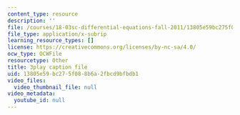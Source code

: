 ```yaml
---
content_type: resource
description: ''
file: /courses/18-03sc-differential-equations-fall-2011/13805e59bc275f088b6a2fbcd9bfbdb1_YUjdyKhWt6E.vtt
file_type: application/x-subrip
learning_resource_types: []
license: https://creativecommons.org/licenses/by-nc-sa/4.0/
ocw_type: OCWFile
resourcetype: Other
title: 3play caption file
uid: 13805e59-bc27-5f08-8b6a-2fbcd9bfbdb1
video_files:
  video_thumbnail_file: null
video_metadata:
  youtube_id: null
---
```

